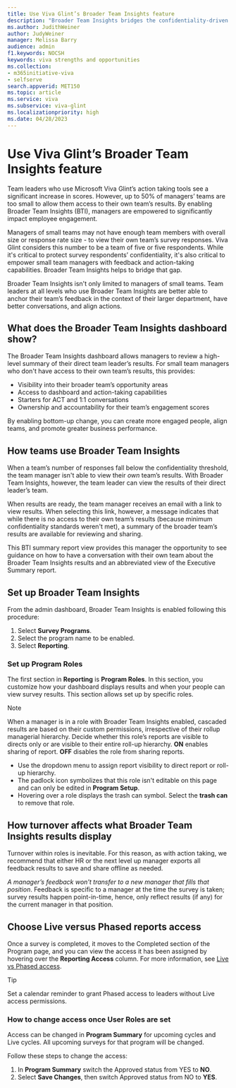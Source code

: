 ```yaml
---
title: Use Viva Glint’s Broader Team Insights feature
description: "Broader Team Insights bridges the confidentiality-driven gap for managers of small teams that may not have enough team members or survey responses to view their own team’s responses."
ms.author: JudithWeiner
author: JudyWeiner
manager: Melissa Barry
audience: admin
f1.keywords: NOCSH
keywords: viva strengths and opportunities
ms.collection:  
- m365initiative-viva
- selfserve 
search.appverid: MET150 
ms.topic: article
ms.service: viva
ms.subservice: viva-glint
ms.localizationpriority: high
ms.date: 04/28/2023
---
```


# Use Viva Glint’s Broader Team Insights feature

Team leaders who use Microsoft Viva Glint’s action taking tools see a significant increase in scores. However, up to 50% of managers’ teams are too small to allow them access to their own team’s results. By enabling Broader Team Insights (BTI), managers are empowered to significantly impact employee engagement.  

Managers of small teams may not have enough team members with overall size or response rate size - to view their own team’s survey responses. Viva Glint considers this number to be a team of five or five respondents. While it's critical to protect survey respondents’ confidentiality, it's also critical to empower small team managers with feedback and action-taking capabilities. Broader Team Insights helps to bridge that gap. 

Broader Team Insights isn't only limited to managers of small teams. Team leaders at all levels who use Broader Team Insights are better able to anchor their team’s feedback in the context of their larger department, have better conversations, and align actions.

## What does the Broader Team Insights dashboard show?   

The Broader Team Insights dashboard allows managers to review a high-level summary of their direct team leader’s results. For small team managers who don't have access to their own team’s results, this provides: 

- Visibility into their broader team’s opportunity areas 
- Access to dashboard and action-taking capabilities
- Starters for ACT and 1:1 conversations
- Ownership and accountability for their team’s engagement scores

By enabling bottom-up change, you can create more engaged people, align teams, and promote greater business performance.

## How teams use Broader Team Insights

When a team’s number of responses fall below the confidentiality threshold, the team manager isn't able to view their *own* team’s results. With Broader Team Insights, however, the team leader can view the results of their direct leader’s team.

When results are ready, the team manager receives an email with a link to view results. When selecting this link, however, a message indicates that while there is no access to their own team’s results (because minimum confidentiality standards weren't met), a summary of the broader team’s results are available for reviewing and sharing.

This BTI summary report view provides this manager the opportunity to see guidance on how to have a conversation with their own team about the Broader Team Insights results and an abbreviated view of the Executive Summary report.

## Set up Broader Team Insights

From the admin dashboard, Broader Team Insights is enabled following this procedure: 

1. Select **Survey Programs**.
1. Select the program name to be enabled. 
1. Select **Reporting**. 

### Set up Program Roles 

The first section in **Reporting** is **Program Roles**. In this section, you customize how your dashboard displays results and when your people can view survey results. This section allows set up by specific roles. 

   > [!NOTE]
   >When a manager is in a role with Broader Team Insights enabled, cascaded results are based on their custom permissions, irrespective of their rollup managerial hierarchy. Decide whether this role’s reports are visible to directs only or are visible to their entire roll-up hierarchy. **ON** enables sharing of report. **OFF** disables the role from sharing reports.

- Use the dropdown menu to assign report visibility to direct report or roll-up hierarchy. 
- The padlock icon symbolizes that this role isn't editable on this page and can only be edited in **Program Setup**.
- Hovering over a role displays the trash can symbol. Select the **trash can** to remove that role.

## How turnover affects what Broader Team Insights results display

Turnover within roles is inevitable. For this reason, as with action taking, we recommend that either HR or the next level up manager exports all feedback results to save and share offline as needed. 
 
*A manager’s feedback won't transfer to a new manager that fills that position*. Feedback is specific to a manager at the time the survey is taken; survey results happen point-in-time, hence, only reflect results (if any) for the current manager in that position.  

## Choose Live versus Phased reports access 

Once a survey is completed, it moves to the Completed section of the Program page, and you can view the access it has been assigned by hovering over the **Reporting Access** column. For more information, see [Live vs Phased access](https://go.microsoft.com/fwlink/?linkid=2230747). 

   > [!TIP]
   >Set a calendar reminder to grant Phased access to leaders without Live access permissions.

### How to change access once User Roles are set 

Access can be changed in **Program Summary** for upcoming cycles and Live cycles. All upcoming surveys for that program will be changed.  

Follow these steps to change the access:

1. In **Program Summary** switch the Approved status from YES to **NO**.
1. Select **Save Changes**, then switch Approved status from NO to **YES**.   


